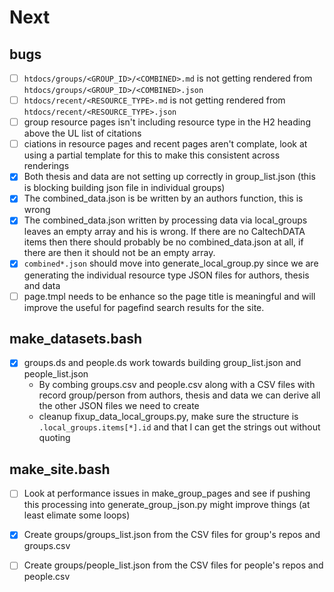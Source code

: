 
# Next

## bugs

- [ ] `htdocs/groups/<GROUP_ID>/<COMBINED>.md` is not getting rendered from `htdocs/groups/<GROUP_ID>/<COMBINED>.json`
- [ ] `htdocs/recent/<RESOURCE_TYPE>.md` is not getting rendered from `htdocs/recent/<RESOURCE_TYPE>.json`
- [ ] group resource pages isn't including resource type in the H2 heading above the UL list of citations
- [ ] ciations in resource pages and recent pages aren't complate, look at using a partial template for this to make this consistent across renderings
- [x] Both thesis and data are not setting up correctly in group_list.json (this is blocking building json file in individual groups)
- [x] The combined_data.json is be written by an authors function, this is wrong
- [x] The combined_data.json written by processing data via local_groups leaves an empty array and his is wrong. If there are no CaltechDATA items then there should probably be no combined_data.json at all, if there are then it should not be an empty array.
- [x] `combined*.json` should move into generate_local_group.py since we are generating the individual resource type JSON files for authors, thesis and data
- [ ] page.tmpl needs to be enhance so the page title is meaningful and will improve the useful for pagefind search results for the site.

## make_datasets.bash

- [x] groups.ds and people.ds work towards building group_list.json and people_list.json
    - By combing groups.csv and people.csv along with a CSV files with record group/person from authors, thesis and data we can derive all the other JSON files we need to create
    - cleanup fixup_data_local_groups.py, make sure the structure is `.local_groups.items[*].id` and that I can get the strings out without quoting

## make_site.bash

- [ ] Look at performance issues in make_group_pages and see if pushing this processing into generate_group_json.py might improve things (at least elimate some loops)
- [x] Create groups/groups_list.json from the CSV files for group's repos and groups.csv
- [ ] Create groups/people_list.json from the CSV files for people's repos and people.csv

